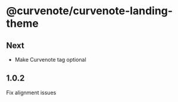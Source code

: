# @curvenote/curvenote-landing-theme

## Next

- Make Curvenote tag optional

## 1.0.2

Fix alignment issues

